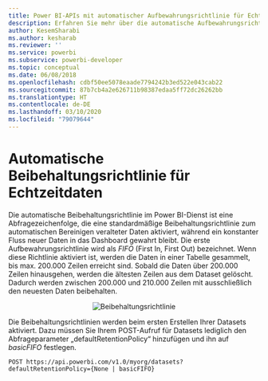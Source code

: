 ```yaml
---
title: Power BI-APIs mit automatischer Aufbewahrungsrichtlinie für Echtzeitdaten
description: Erfahren Sie mehr über die automatische Aufbewahrungsrichtlinie im Power BI-Dienst.
author: KesemSharabi
ms.author: kesharab
ms.reviewer: ''
ms.service: powerbi
ms.subservice: powerbi-developer
ms.topic: conceptual
ms.date: 06/08/2018
ms.openlocfilehash: cdbf50ee5078eaade7794242b3ed522e043cab22
ms.sourcegitcommit: 87b7cb4a2e626711b98387edaa5ff72dc26262bb
ms.translationtype: HT
ms.contentlocale: de-DE
ms.lasthandoff: 03/10/2020
ms.locfileid: "79079644"
---
```

# <a name="automatic-retention-policy-for-real-time-data"></a>Automatische Beibehaltungsrichtlinie für Echtzeitdaten

Die automatische Beibehaltungsrichtlinie im Power BI-Dienst ist eine Abfragezeichenfolge, die eine standardmäßige Beibehaltungsrichtlinie zum automatischen Bereinigen veralteter Daten aktiviert, während ein konstanter Fluss neuer Daten in das Dashboard gewahrt bleibt. Die erste Aufbewahrungsrichtlinie wird als *FIFO* (First In, First Out) bezeichnet. Wenn diese Richtlinie aktiviert ist, werden die Daten in einer Tabelle gesammelt, bis max. 200.000 Zeilen erreicht sind. Sobald die Daten über 200.000 Zeilen hinausgehen, werden die ältesten Zeilen aus dem Dataset gelöscht. Dadurch werden zwischen 200.000 und 210.000 Zeilen mit ausschließlich den neuesten Daten beibehalten.  
  
<center>

![Beibehaltungsrichtlinie](media/api-Automatic-retention-policy-for-real-time-data/retention-policy.png) 

</center>

Die Beibehaltungsrichtlinien werden beim ersten Erstellen Ihrer Datasets aktiviert. Dazu müssen Sie Ihrem POST-Aufruf für Datasets lediglich den Abfrageparameter „defaultRetentionPolicy“ hinzufügen und ihn auf *basicFIFO* festlegen.  
  
    POST https://api.powerbi.com/v1.0/myorg/datasets?defaultRetentionPolicy={None | basicFIFO}